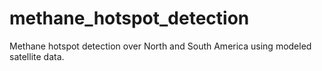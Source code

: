 # methane_hotspot_detection
Methane hotspot detection over North and South America using modeled satellite data.
